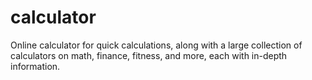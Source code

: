 # calculator
Online calculator for quick calculations, along with a large collection of calculators on math, finance, fitness, and more, each with in-depth information.
